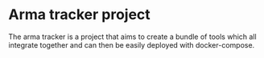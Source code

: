 # Arma tracker project
The arma tracker is a project that aims to create a bundle of tools which all integrate together and can then be easily deployed with docker-compose. 
